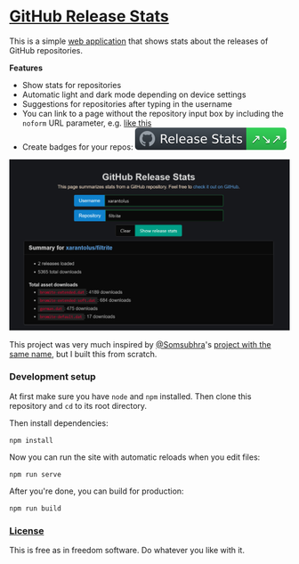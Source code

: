 # [GitHub Release Stats](https://ghstats.010.one)
This is a simple [web application](https://ghstats.010.one) that shows stats about the releases of GitHub repositories.

**Features**
* Show stats for repositories
* Automatic light and dark mode depending on device settings
* Suggestions for repositories after typing in the username
* You can link to a page without the repository input box by including the `noform` URL parameter, e.g. [like this](https://ghstats.010.one/?user=xarantolus&repo=filtrite&noform)
* Create badges for your repos: [![Release Stats](public/badge.svg)](https://ghstats.010.one/?user=xarantolus&repo=filtrite)

[![Screenshot showing the summary section for one of my projects](.github/img/screenshot-darkmode.png)](https://ghstats.010.one/?user=xarantolus&repo=filtrite)

This project was very much inspired by [@Somsubhra](https://github.com/Somsubhra)'s [project with the same name](https://github.com/Somsubhra/github-release-stats), but I built this from scratch.

### Development setup
At first make sure you have `node` and `npm` installed. Then clone this repository and `cd` to its root directory.

Then install dependencies:
```
npm install
```

Now you can run the site with automatic reloads when you edit files:
```
npm run serve
```

After you're done, you can build for production:
```
npm run build
```

### [License](LICENSE)
This is free as in freedom software. Do whatever you like with it.
